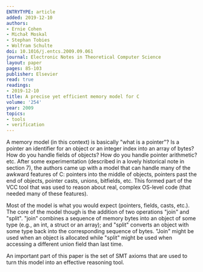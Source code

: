 ```yaml
---
ENTRYTYPE: article
added: 2019-12-10
authors:
- Ernie Cohen
- Michał Moskal
- Stephan Tobies
- Wolfram Schulte
doi: 10.1016/j.entcs.2009.09.061
journal: Electronic Notes in Theoretical Computer Science
layout: paper
pages: 85-103
publisher: Elsevier
read: true
readings:
- 2019-12-10
title: A precise yet efficient memory model for C
volume: '254'
year: 2009
topics:
- tools
- verification
---
```


A memory model (in this context) is basically "what is a pointer"?
Is a pointer an identifier for an object or an integer index into an array of bytes?
How do you handle fields of objects?
How do you handle pointer arithmetic?
etc.
After some experimentation (described in a lovely historical note in section 7), the authors came up with a model
that can handle many of the awkward features of C:
pointers into the middle of objects,
pointers past the end of objects,
pointer casts,
unions,
bitfields,
etc.
This formed part of the VCC tool that was used to reason about
real, complex OS-level code (that needed many of these features).

Most of the model is what you would expect (pointers, fields, casts, etc.).
The core of the model though is the addition of two operations "join" and "split".
"join" combines a sequence of memory bytes into an object of some type (e.g., an int, a struct or an array);
and "split" converts an object with some type back into the corresponding sequence of bytes.
"Join" might be used when an object is allocated while "split" might be used when accessing a different union field than last time.

An important part of this paper is the set of SMT axioms that are used to turn this model into an effective reasoning tool.
